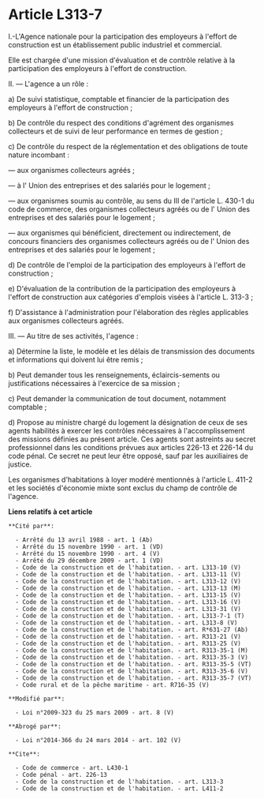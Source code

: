 # Article L313-7

I.-L'Agence nationale pour la participation des employeurs à l'effort de construction est un établissement public industriel
et commercial. 

Elle est chargée d'une mission d'évaluation et de contrôle relative à la participation des employeurs à l'effort de
construction. 

II. ― L'agence a un rôle : 

a) De suivi statistique, comptable et financier de la participation des employeurs à l'effort de construction ; 

b) De contrôle du respect des conditions d'agrément des organismes collecteurs et de suivi de leur performance en termes de
gestion ; 

c) De contrôle du respect de la réglementation et des obligations de toute nature incombant : 

― aux organismes collecteurs agréés ; 

― à l'      Union des entreprises et des salariés pour le logement ; 

― aux organismes soumis au contrôle, au sens du III de l'article L. 430-1 du code de commerce, des organismes collecteurs
agréés ou de l'      Union des entreprises et des salariés pour le logement ; 

― aux organismes qui bénéficient, directement ou indirectement, de concours financiers des organismes collecteurs agréés ou
de l'      Union des entreprises et des salariés pour le logement ; 

d) De contrôle de l'emploi de la participation des employeurs à l'effort de construction ; 

e) D'évaluation de la contribution de la participation des employeurs à l'effort de construction aux catégories d'emplois
visées à l'article L. 313-3 ; 

f) D'assistance à l'administration pour l'élaboration des règles applicables aux organismes collecteurs agréés. 

III. ― Au titre de ses activités, l'agence : 

a) Détermine la liste, le modèle et les délais de transmission des documents et informations qui doivent lui être remis ; 

b) Peut demander tous les renseignements, éclaircis-sements ou justifications nécessaires à l'exercice de sa mission ; 

c) Peut demander la communication de tout document, notamment comptable ; 

d) Propose au ministre chargé du logement la désignation de ceux de ses agents habilités à exercer les contrôles nécessaires
à l'accomplissement des missions définies au présent article. Ces agents sont astreints au secret professionnel dans les
conditions prévues aux articles 226-13 et 226-14 du code pénal. Ce secret ne peut leur être opposé, sauf par les auxiliaires
de justice. 

Les organismes d'habitations à loyer modéré mentionnés à l'article L. 411-2 et les sociétés d'économie mixte sont exclus du
champ de contrôle de l'agence.

**Liens relatifs à cet article**

	**Cité par**:

	  - Arrêté du 13 avril 1988 - art. 1 (Ab)
	  - Arrêté du 15 novembre 1990 - art. 1 (VD)
	  - Arrêté du 15 novembre 1990 - art. 4 (V)
	  - Arrêté du 29 décembre 2009 - art. 1 (VD)
	  - Code de la construction et de l'habitation. - art. L313-10 (V)
	  - Code de la construction et de l'habitation. - art. L313-11 (V)
	  - Code de la construction et de l'habitation. - art. L313-12 (V)
	  - Code de la construction et de l'habitation. - art. L313-13 (M)
	  - Code de la construction et de l'habitation. - art. L313-15 (V)
	  - Code de la construction et de l'habitation. - art. L313-16 (V)
	  - Code de la construction et de l'habitation. - art. L313-31 (V)
	  - Code de la construction et de l'habitation. - art. L313-7-1 (T)
	  - Code de la construction et de l'habitation. - art. L313-8 (V)
	  - Code de la construction et de l'habitation. - art. R*631-27 (Ab)
	  - Code de la construction et de l'habitation. - art. R313-21 (V)
	  - Code de la construction et de l'habitation. - art. R313-25 (V)
	  - Code de la construction et de l'habitation. - art. R313-35-1 (M)
	  - Code de la construction et de l'habitation. - art. R313-35-3 (V)
	  - Code de la construction et de l'habitation. - art. R313-35-5 (VT)
	  - Code de la construction et de l'habitation. - art. R313-35-6 (V)
	  - Code de la construction et de l'habitation. - art. R313-35-7 (VT)
	  - Code rural et de la pêche maritime - art. R716-35 (V)

	**Modifié par**:

	  - Loi n°2009-323 du 25 mars 2009 - art. 8 (V)

	**Abrogé par**:

	  - Loi n°2014-366 du 24 mars 2014 - art. 102 (V)

	**Cite**:

	  - Code de commerce - art. L430-1
	  - Code pénal - art. 226-13
	  - Code de la construction et de l'habitation. - art. L313-3
	  - Code de la construction et de l'habitation. - art. L411-2
